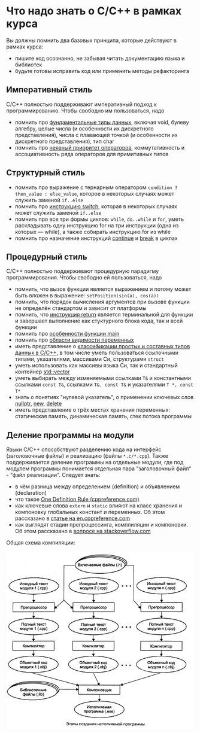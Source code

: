 # Что надо знать о C/C++ в рамках курса

Вы должны помнить два базовых принципа, которые действуют в рамках курса:

- пишите код осознанно, не забывая читать документацию языка и библиотек
- будьте готовы исправить код или применить методы рефакторинга

## Императивный стиль

C/C++ полностью поддерживают императивный подход к программированию. Чтобы свободно им пользоваться, надо

- помнить про [фундаментальные типы данных](http://en.cppreference.com/w/cpp/language/types), включая void, булеву алгебру, целые числа (и особенности их дискретного представления), числа с плавающей точкой (и особенности их дискретного представления), тип char
- помнить про [неявный приоритет операторов](http://en.cppreference.com/w/cpp/language/operator_precedence), коммутативность и ассоциативность ряда операторов для примитивных типов

## Структурный стиль

- помнить про выражение с тернарным оператором `condition ? then_value : else_value`, которое в некоторых случаях может служить заменой `if..else`
- помнить про [инструкцию switch](http://en.cppreference.com/w/cpp/language/switch), которая в некоторых случаях может служить заменой `if..else`
- помнить про все три формы циклов: `while`, `do..while` и `for`, уметь раскладывать одну инструкцию for на три инструкции (одна из которых &mdash; while), а также собирать инструкцию for из while
- помнить про назначение инструкций [continue](http://en.cppreference.com/w/cpp/language/continue) и [break](http://en.cppreference.com/w/cpp/language/break) в циклах

## Процедурный стиль

C/C++ полностью поддерживают процедурную парадигму программирования. Чтобы свободно ей пользоваться, надо

- помнить, что вызов функции является выражением и потому может быть вложен в выражение: `setPosition(sin(a), cos(a))`
- помнить, что порядок вычисления аргументов при вызове функции не определён стандартом и зависит от платформы
- помнить, что [инструкция return](http://en.cppreference.com/w/cpp/language/return) является терминальной для функции и завершает выполнение как стуктурного блока кода, так и всей функции
- помнить про [особенности функции main](http://en.cppreference.com/w/cpp/language/main_function)
- помнить про [области видимости переменных](http://en.cppreference.com/w/cpp/language/scope)
- иметь представление о [классификации простых и составных типов данных в C/C++](http://en.cppreference.com/w/cpp/language/type), в том числе уметь пользоваться ссылочными типами, указателями, массивами Си, структурами `struct`
- уметь использовать как массивы языка Си, так и стандартный контейнер [std::vector](http://en.cppreference.com/w/cpp/container/vector)
- уметь выбирать между изменяемыми ссылками `T&` и константными ссылками `const T&`, ссылками `T&, const T&` и указателями `T *, const T*`
- знать о понятиях "нулевой указатель", о применении ключевых слов [nullptr](http://en.cppreference.com/w/cpp/language/nullptr), [new](http://en.cppreference.com/w/cpp/language/new), [delete](http://en.cppreference.com/w/cpp/language/delete)
- иметь представление о трёх местах хранения переменных: статическая память, динамическая память, стек потока программы

## Деление программы на модули

Языки C/C++ способствуют разделению кода на интерфейс (заголовочные файлы) и реализацию (файлы `*.c/*.cpp`). Также поддерживается деление программы на отдельные модули, где под модулем программы понимается отдельная пара "заголовочный файл" - "файл реализации". Следует знать:

- в чём разница между определением (definition) и объявлением (declaration)
- что такое [One Definition Rule (cppreference.com)](http://en.cppreference.com/w/cpp/language/definition)
- как ключевые слова `extern` и `static` влияют на класс хранения и компоновку глобальных констант и переменных. Об этом рассказано в [статье на en.cppreference.com](http://en.cppreference.com/w/cpp/language/storage_duration)
- как выглядят стадии препроцессинга, комплиляции и компоновки. Об этом рассказано в [вопросе на stackoverflow.com](http://stackoverflow.com/questions/6264249/how-does-the-compilation-linking-process-work)

Общая схема компиляции:

![Иллюстрация](img/preprocess-compile-link.png)
